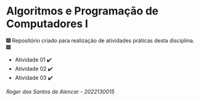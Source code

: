 # Algoritmos e Programação de Computadores I

:fireworks: Repositório criado para realização de atividades práticas desta disciplina. :fireworks:  

* Atividade 01 :heavy_check_mark:  
* Atividade 02 :heavy_check_mark:   
* Atividade 03 :heavy_check_mark:  

*Roger dos Santos de Alencar - 2022130015*
